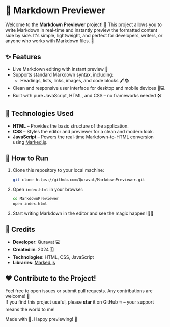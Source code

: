 # 📜 Markdown Previewer

Welcome to the **Markdown Previewer** project! 🎉 This project allows you to write Markdown in real-time and instantly preview the formatted content side by side. It's simple, lightweight, and perfect for developers, writers, or anyone who works with Markdown files. 🚀

## ✨ Features

- Live Markdown editing with instant preview 🔄
- Supports standard Markdown syntax, including:
  - Headings, lists, links, images, and code blocks 🖋️📚
- Clean and responsive user interface for desktop and mobile devices 📱💻
- Built with pure JavaScript, HTML, and CSS – no frameworks needed 🛠️

## 🔧 Technologies Used

- **HTML** – Provides the basic structure of the application.  
- **CSS** – Styles the editor and previewer for a clean and modern look.  
- **JavaScript** – Powers the real-time Markdown-to-HTML conversion using [Marked.js](https://marked.js.org).  

## 🚀 How to Run

1. Clone this repository to your local machine:  
   ```bash
   git clone https://github.com/Quravat/MarkdownPreviewer.git
   ```

2. Open `index.html` in your browser:  
   ```bash
   cd MarkdownPreviewer
   open index.html
   ```

3. Start writing Markdown in the editor and see the magic happen! 🎩✨

## 📝 Credits

- **Developer**: Quravat 💻  
- **Created in**: 2024 🗓️  
- **Technologies**: HTML, CSS, JavaScript  
- **Libraries**: [Marked.js](https://marked.js.org)  

## ❤️ Contribute to the Project!

Feel free to open issues or submit pull requests. Any contributions are welcome! 🙌  
If you find this project useful, please **star** it on GitHub ⭐ – your support means the world to me!  

Made with 💖. Happy previewing! 🌟